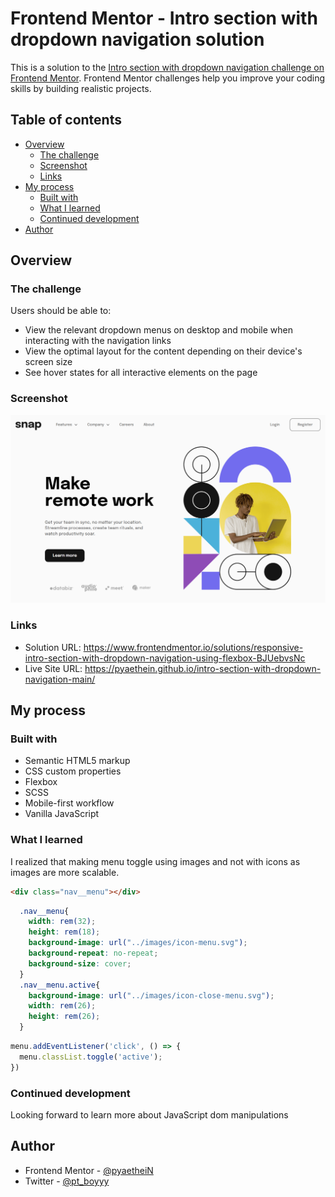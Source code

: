 # Frontend Mentor - Intro section with dropdown navigation solution

This is a solution to the [Intro section with dropdown navigation challenge on Frontend Mentor](https://www.frontendmentor.io/challenges/intro-section-with-dropdown-navigation-ryaPetHE5). Frontend Mentor challenges help you improve your coding skills by building realistic projects. 

## Table of contents

- [Overview](#overview)
  - [The challenge](#the-challenge)
  - [Screenshot](#screenshot)
  - [Links](#links)
- [My process](#my-process)
  - [Built with](#built-with)
  - [What I learned](#what-i-learned)
  - [Continued development](#continued-development)
- [Author](#author)

## Overview

### The challenge

Users should be able to:

- View the relevant dropdown menus on desktop and mobile when interacting with the navigation links
- View the optimal layout for the content depending on their device's screen size
- See hover states for all interactive elements on the page

### Screenshot

![](./screenshots/desktop-design.png)

### Links

- Solution URL: https://www.frontendmentor.io/solutions/responsive-intro-section-with-dropdown-navigation-using-flexbox-BJUebvsNc
- Live Site URL: https://pyaethein.github.io/intro-section-with-dropdown-navigation-main/

## My process

### Built with

- Semantic HTML5 markup
- CSS custom properties
- Flexbox
- SCSS
- Mobile-first workflow
- Vanilla JavaScript

### What I learned

I realized that making menu toggle using images and not with icons as images are more scalable.

```html
<div class="nav__menu"></div>
```
```css
  .nav__menu{
    width: rem(32);
    height: rem(18);
    background-image: url("../images/icon-menu.svg");
    background-repeat: no-repeat;
    background-size: cover;
  }
  .nav__menu.active{
    background-image: url("../images/icon-close-menu.svg");
    width: rem(26);
    height: rem(26);
  }
```
```js
menu.addEventListener('click', () => {
  menu.classList.toggle('active');
})
```

### Continued development

Looking forward to learn more about JavaScript dom manipulations

## Author

- Frontend Mentor - [@pyaetheiN](https://www.frontendmentor.io/profile/pyaetheiN)
- Twitter - [@pt_boyyy](https://www.twitter.com/pt_boyyy)
